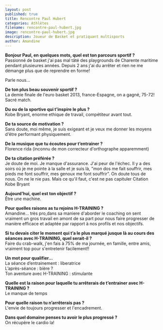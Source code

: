 ```yaml
---
layout: post
published: true
title: Rencontre Paul Hubert
categories: Athlètes
filename: rencontre-paul-hubert.jpg
image: rencontre-paul-hubert.jpg
description: Joueur de Basket et pratiquant multisports
author: Amandine
---
```


<strong>Bonjour Paul, en quelques mots, quel est ton parcours sportif ?</strong><br>
Passionné de basket j'ai pas mal tâté des playgrounds de Charente maritime pendant plusieures années. Depuis 2 ans j'ai du arrêter et rien ne me démange plus que de reprendre en forme!

Parle nous...

<strong>De ton plus beau souvenir sportif ?</strong><br>
La demie finale de l'euro basket 2013, france-Espagne, on a gagné, 75-72! Sacré match.

<strong>Du ou de la sportive qui t’inspire le plus ?</strong><br>
Kobe Bryant,  enorme ethique de travail, compétiteur avant tout.

<strong>De ta source de motivation ?</strong><br>
Sans doute, moi même, je suis exigeant et je veux me donner les moyens d'être performant physiquement.

<strong>De la musique que tu écoutes pour t’entrainer ?</strong><br>
Florence rida (inconnu de mon correcteur d'orthographe apparemment)

<strong>De ta citation préférée ?</strong><br>
Je doute de moi. Je manque d'assurance. J'ai peur de l'échec. Il y a des soirs où je me pointe à la salle et je suis là, "mon dos me fait souffrir, mes pieds me font souffrir, mes genoux me font souffrir". On doute tous de nous. On ne le nie pas. Mais ce qu'il faut, c'est ne pas capituler
Citation Kobe Bryant

<strong>Aujourd’hui, quel est ton objectif ?</strong><br>
Être une machine.

<strong>Pour quelles raisons as tu rejoins H-TRAINING ?</strong><br>
Amandine... très pro,dans sa maniere d'aborder le coaching on sent vraiment un gros travail en amont de sa part pour nous faire progresser de manière efficace et adaptée par rapport à nos profils et nos objectifs.

<strong>Si tu devais citer le moment qui t’a le plus marqué jusque là au cours des séances avec H-TRAINING, quel serait-il ?</strong><br>
Faire du crab-walk, j'en fais à 75% de ma journée,  en famille, entre amis, vraiment top pour s'entretenir facilement!!

<strong>Un mot pour qualifier...</strong><br>
La séance d’entrainement : liberatrice<br>
L’après-séance : bière ?<br>
Ton aventure avec H-TRAINING : stimulante

<strong>Quelle est la raison pour laquelle tu arrêterais de t’entrainer avec H-TRAINING ?</strong><br>
Le manque de temps

<strong>Pour quelle raison tu n’arrêterais pas ?</strong><br>
L'envie de toujours progresser et l'encadrement.

<strong>Dans quel domaine penses tu avoir le plus progressé ?</strong><br>
On récupère le cardio la!
